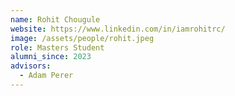```yaml
---
name: Rohit Chougule
website: https://www.linkedin.com/in/iamrohitrc/
image: /assets/people/rohit.jpeg
role: Masters Student
alumni_since: 2023
advisors:
  - Adam Perer
---
```

